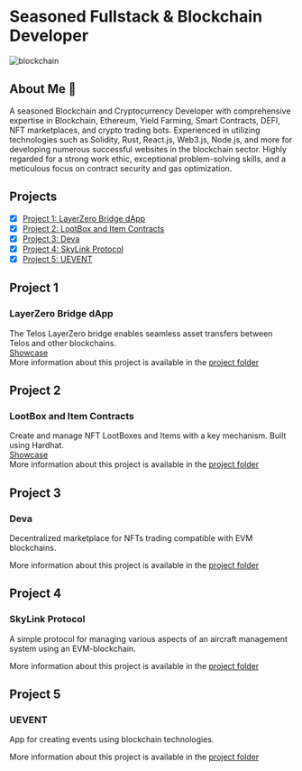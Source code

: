 # Seasoned Fullstack & Blockchain Developer

![blockchain](https://github.com/sappysealsz/sappysealsz/assets/44206695/ef96665e-dedc-45f7-9ce2-7fb0be674b5c)


## About Me 👋
A seasoned Blockchain and Cryptocurrency Developer with comprehensive expertise in Blockchain, Ethereum, Yield Farming, Smart Contracts, DEFI, NFT marketplaces, and crypto trading bots. Experienced in utilizing technologies such as Solidity, Rust, React.js, Web3.js, Node.js, and more for developing numerous successful websites in the blockchain sector. Highly regarded for a strong work ethic, exceptional problem-solving skills, and a meticulous focus on contract security and gas optimization.

## Projects

- [x] [Project 1: LayerZero Bridge dApp](#project-1)
- [x] [Project 2: LootBox and Item Contracts](#project-2)
- [x] [Project 3: Deva](#project-3)
- [x] [Project 4: SkyLink Protocol](#project-4)
- [x] [Project 5: UEVENT](#project-5)

## Project 1

### LayerZero Bridge dApp
The Telos LayerZero bridge enables seamless asset transfers between Telos and other blockchains.  
[Showcase](https://bridge.telos.net/)  
More information about this project is available in the [project folder](https://github.com/sappysealsz/telos-bridge)

## Project 2

### LootBox and Item Contracts
Create and manage NFT LootBoxes and Items with a key mechanism. Built using Hardhat.  
[Showcase](https://3engine.io/)  
More information about this project is available in the [project folder](https://github.com/sappysealsz/lootbox-contract)

## Project 3

### Deva
Decentralized marketplace for NFTs trading compatible with EVM blockchains.  

More information about this project is available in the [project folder](https://github.com/sappysealsz/deva)

## Project 4

### SkyLink Protocol
A simple protocol for managing various aspects of an aircraft management system using an EVM-blockchain.  

More information about this project is available in the [project folder](https://github.com/sappysealsz/skylink)

## Project 5

### UEVENT
App for creating events using blockchain technologies.  

More information about this project is available in the [project folder](https://github.com/sappysealsz/uevent)
